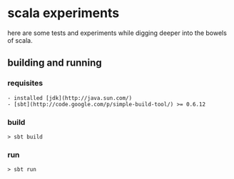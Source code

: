 scala experiments
=================

here are some tests and experiments while digging deeper into the bowels of scala.


building and running
--------------------

### requisites

    - installed [jdk](http://java.sun.com/)
    - [sbt](http://code.google.com/p/simple-build-tool/) >= 0.6.12

### build

    > sbt build

### run

    > sbt run
